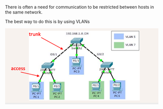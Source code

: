 There is often a need for communication to be restricted between hosts in the same network. 

The best way to do this is by using VLANs

![alt text](img/access-trunk.png)
